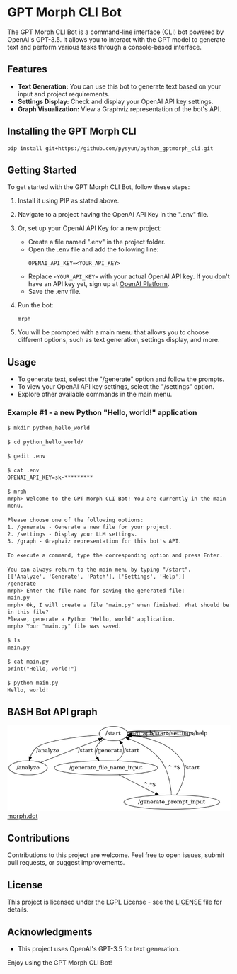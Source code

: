 # GPT Morph CLI Bot

The GPT Morph CLI Bot is a command-line interface (CLI) bot powered by OpenAI's GPT-3.5. It allows you to interact with the GPT model to generate text and perform various tasks through a console-based interface.

## Features

- **Text Generation:** You can use this bot to generate text based on your input and project requirements.
- **Settings Display:** Check and display your OpenAI API key settings.
- **Graph Visualization:** View a Graphviz representation of the bot's API.

## Installing the GPT Morph CLI
```shell
pip install git+https://github.com/pysyun/python_gptmorph_cli.git
```

## Getting Started

To get started with the GPT Morph CLI Bot, follow these steps:

1. Install it using PIP as stated above.

2. Navigate to a project having the OpenAI API Key in the ".env" file.

3. Or, set up your OpenAI API Key for a new project:
   - Create a file named ".env" in the project folder.
   - Open the .env file and add the following line:
     ```
     OPENAI_API_KEY=<YOUR_API_KEY>
     ```
   - Replace `<YOUR_API_KEY>` with your actual OpenAI API key.
     If you don't have an API key yet, sign up at [OpenAI Platform](https://platform.openai.com/signup).
   - Save the .env file.

4. Run the bot:
    ```shell
    mrph
    ```

5. You will be prompted with a main menu that allows you to choose different options, such as text generation, settings display, and more.

## Usage

- To generate text, select the "/generate" option and follow the prompts.
- To view your OpenAI API key settings, select the "/settings" option.
- Explore other available commands in the main menu.

### Example #1 - a new Python "Hello, world!" application
```text
$ mkdir python_hello_world

$ cd python_hello_world/

$ gedit .env

$ cat .env
OPENAI_API_KEY=sk-*********

$ mrph
mrph> Welcome to the GPT Morph CLI Bot! You are currently in the main menu.
            
Please choose one of the following options:
1. /generate - Generate a new file for your project.
2. /settings - Display your LLM settings.
3. /graph - Graphviz representation for this bot's API.

To execute a command, type the corresponding option and press Enter.

You can always return to the main menu by typing "/start".
[['Analyze', 'Generate', 'Patch'], ['Settings', 'Help']]
/generate
mrph> Enter the file name for saving the generated file:
main.py
mrph> Ok, I will create a file "main.py" when finished. What should be in this file?
Please, generate a Python "Hello, world" application.   
mrph> Your "main.py" file was saved.

$ ls
main.py

$ cat main.py 
print("Hello, world!")

$ python main.py
Hello, world!
```

## BASH Bot API graph
![GPT Morph CLI Bot API graph](./flows/morph.png)
[morph.dot](./flows/morph.dot)

## Contributions

Contributions to this project are welcome. Feel free to open issues, submit pull requests, or suggest improvements.

## License

This project is licensed under the LGPL License - see the [LICENSE](LICENSE) file for details.

## Acknowledgments

- This project uses OpenAI's GPT-3.5 for text generation.

Enjoy using the GPT Morph CLI Bot!
